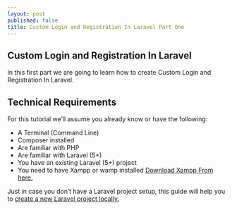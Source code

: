 ```yaml
---
layout: post
published: false
title: Custom Login and Registration In Laravel Part One
---
```

## Custom Login and Registration In Laravel

In this first part we are going to learn how to create Custom Login and Registration In Laravel.

## Technical Requirements
For this tutorial we’ll assume you already know or have the following:

- A Terminal (Command Line)
- Composer installed
- Are familiar with PHP
- Are familiar with Laravel (5+)
- You have an existing Laravel (5+) project
- You need to have Xampp or wamp installed [Download Xampp From here.](https://www.apachefriends.org/download.html)


Just in case you don’t have a Laravel project setup, this guide will help you to [create a new Laravel project locally.](https://laravel.com/docs/5.7#installing-laravel)